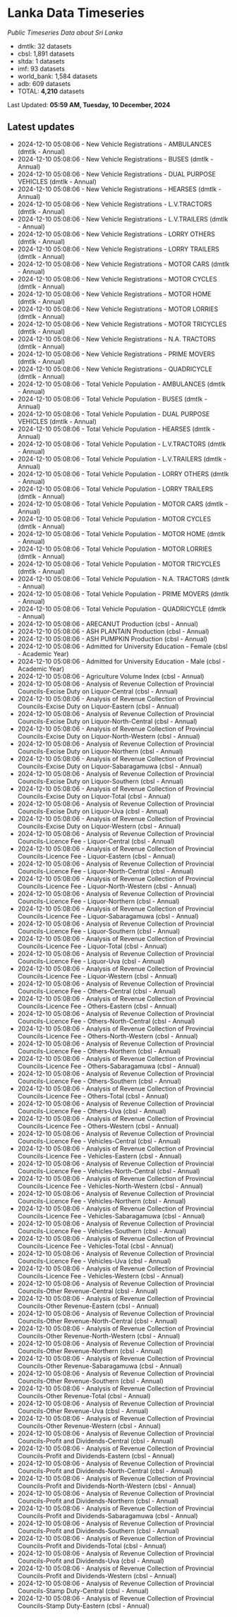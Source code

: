 # Lanka Data Timeseries
*Public Timeseries Data about Sri Lanka*

* dmtlk: 32 datasets
* cbsl: 1,891 datasets
* sltda: 1 datasets
* imf: 93 datasets
* world_bank: 1,584 datasets
* adb: 609 datasets
* TOTAL: **4,210** datasets

Last Updated: **05:59 AM, Tuesday, 10 December, 2024**

## Latest updates

* 2024-12-10 05:08:06 - New Vehicle Registrations - AMBULANCES (dmtlk - Annual)
* 2024-12-10 05:08:06 - New Vehicle Registrations - BUSES (dmtlk - Annual)
* 2024-12-10 05:08:06 - New Vehicle Registrations - DUAL PURPOSE VEHICLES (dmtlk - Annual)
* 2024-12-10 05:08:06 - New Vehicle Registrations - HEARSES (dmtlk - Annual)
* 2024-12-10 05:08:06 - New Vehicle Registrations - L.V.TRACTORS (dmtlk - Annual)
* 2024-12-10 05:08:06 - New Vehicle Registrations - L.V.TRAILERS (dmtlk - Annual)
* 2024-12-10 05:08:06 - New Vehicle Registrations - LORRY OTHERS (dmtlk - Annual)
* 2024-12-10 05:08:06 - New Vehicle Registrations - LORRY TRAILERS (dmtlk - Annual)
* 2024-12-10 05:08:06 - New Vehicle Registrations - MOTOR CARS (dmtlk - Annual)
* 2024-12-10 05:08:06 - New Vehicle Registrations - MOTOR CYCLES (dmtlk - Annual)
* 2024-12-10 05:08:06 - New Vehicle Registrations - MOTOR HOME (dmtlk - Annual)
* 2024-12-10 05:08:06 - New Vehicle Registrations - MOTOR LORRIES (dmtlk - Annual)
* 2024-12-10 05:08:06 - New Vehicle Registrations - MOTOR TRICYCLES (dmtlk - Annual)
* 2024-12-10 05:08:06 - New Vehicle Registrations - N.A. TRACTORS (dmtlk - Annual)
* 2024-12-10 05:08:06 - New Vehicle Registrations - PRIME MOVERS (dmtlk - Annual)
* 2024-12-10 05:08:06 - New Vehicle Registrations - QUADRICYCLE (dmtlk - Annual)
* 2024-12-10 05:08:06 - Total Vehicle Population - AMBULANCES (dmtlk - Annual)
* 2024-12-10 05:08:06 - Total Vehicle Population - BUSES (dmtlk - Annual)
* 2024-12-10 05:08:06 - Total Vehicle Population - DUAL PURPOSE VEHICLES (dmtlk - Annual)
* 2024-12-10 05:08:06 - Total Vehicle Population - HEARSES (dmtlk - Annual)
* 2024-12-10 05:08:06 - Total Vehicle Population - L.V.TRACTORS (dmtlk - Annual)
* 2024-12-10 05:08:06 - Total Vehicle Population - L.V.TRAILERS (dmtlk - Annual)
* 2024-12-10 05:08:06 - Total Vehicle Population - LORRY OTHERS (dmtlk - Annual)
* 2024-12-10 05:08:06 - Total Vehicle Population - LORRY TRAILERS (dmtlk - Annual)
* 2024-12-10 05:08:06 - Total Vehicle Population - MOTOR CARS (dmtlk - Annual)
* 2024-12-10 05:08:06 - Total Vehicle Population - MOTOR CYCLES (dmtlk - Annual)
* 2024-12-10 05:08:06 - Total Vehicle Population - MOTOR HOME (dmtlk - Annual)
* 2024-12-10 05:08:06 - Total Vehicle Population - MOTOR LORRIES (dmtlk - Annual)
* 2024-12-10 05:08:06 - Total Vehicle Population - MOTOR TRICYCLES (dmtlk - Annual)
* 2024-12-10 05:08:06 - Total Vehicle Population - N.A. TRACTORS (dmtlk - Annual)
* 2024-12-10 05:08:06 - Total Vehicle Population - PRIME MOVERS (dmtlk - Annual)
* 2024-12-10 05:08:06 - Total Vehicle Population - QUADRICYCLE (dmtlk - Annual)
* 2024-12-10 05:08:06 - ARECANUT Production (cbsl - Annual)
* 2024-12-10 05:08:06 - ASH PLANTAIN Production (cbsl - Annual)
* 2024-12-10 05:08:06 - ASH PUMPKIN Production (cbsl - Annual)
* 2024-12-10 05:08:06 - Admitted for University Education - Female (cbsl - Academic Year)
* 2024-12-10 05:08:06 - Admitted for University Education - Male (cbsl - Academic Year)
* 2024-12-10 05:08:06 - Agriculture Volume Index (cbsl - Annual)
* 2024-12-10 05:08:06 - Analysis of Revenue Collection of Provincial Councils-Excise Duty on Liquor-Central (cbsl - Annual)
* 2024-12-10 05:08:06 - Analysis of Revenue Collection of Provincial Councils-Excise Duty on Liquor-Eastern (cbsl - Annual)
* 2024-12-10 05:08:06 - Analysis of Revenue Collection of Provincial Councils-Excise Duty on Liquor-North-Central (cbsl - Annual)
* 2024-12-10 05:08:06 - Analysis of Revenue Collection of Provincial Councils-Excise Duty on Liquor-North-Western (cbsl - Annual)
* 2024-12-10 05:08:06 - Analysis of Revenue Collection of Provincial Councils-Excise Duty on Liquor-Northern (cbsl - Annual)
* 2024-12-10 05:08:06 - Analysis of Revenue Collection of Provincial Councils-Excise Duty on Liquor-Sabaragamuwa (cbsl - Annual)
* 2024-12-10 05:08:06 - Analysis of Revenue Collection of Provincial Councils-Excise Duty on Liquor-Southern (cbsl - Annual)
* 2024-12-10 05:08:06 - Analysis of Revenue Collection of Provincial Councils-Excise Duty on Liquor-Total (cbsl - Annual)
* 2024-12-10 05:08:06 - Analysis of Revenue Collection of Provincial Councils-Excise Duty on Liquor-Uva (cbsl - Annual)
* 2024-12-10 05:08:06 - Analysis of Revenue Collection of Provincial Councils-Excise Duty on Liquor-Western (cbsl - Annual)
* 2024-12-10 05:08:06 - Analysis of Revenue Collection of Provincial Councils-Licence Fee - Liquor-Central (cbsl - Annual)
* 2024-12-10 05:08:06 - Analysis of Revenue Collection of Provincial Councils-Licence Fee - Liquor-Eastern (cbsl - Annual)
* 2024-12-10 05:08:06 - Analysis of Revenue Collection of Provincial Councils-Licence Fee - Liquor-North-Central (cbsl - Annual)
* 2024-12-10 05:08:06 - Analysis of Revenue Collection of Provincial Councils-Licence Fee - Liquor-North-Western (cbsl - Annual)
* 2024-12-10 05:08:06 - Analysis of Revenue Collection of Provincial Councils-Licence Fee - Liquor-Northern (cbsl - Annual)
* 2024-12-10 05:08:06 - Analysis of Revenue Collection of Provincial Councils-Licence Fee - Liquor-Sabaragamuwa (cbsl - Annual)
* 2024-12-10 05:08:06 - Analysis of Revenue Collection of Provincial Councils-Licence Fee - Liquor-Southern (cbsl - Annual)
* 2024-12-10 05:08:06 - Analysis of Revenue Collection of Provincial Councils-Licence Fee - Liquor-Total (cbsl - Annual)
* 2024-12-10 05:08:06 - Analysis of Revenue Collection of Provincial Councils-Licence Fee - Liquor-Uva (cbsl - Annual)
* 2024-12-10 05:08:06 - Analysis of Revenue Collection of Provincial Councils-Licence Fee - Liquor-Western (cbsl - Annual)
* 2024-12-10 05:08:06 - Analysis of Revenue Collection of Provincial Councils-Licence Fee - Others-Central (cbsl - Annual)
* 2024-12-10 05:08:06 - Analysis of Revenue Collection of Provincial Councils-Licence Fee - Others-Eastern (cbsl - Annual)
* 2024-12-10 05:08:06 - Analysis of Revenue Collection of Provincial Councils-Licence Fee - Others-North-Central (cbsl - Annual)
* 2024-12-10 05:08:06 - Analysis of Revenue Collection of Provincial Councils-Licence Fee - Others-North-Western (cbsl - Annual)
* 2024-12-10 05:08:06 - Analysis of Revenue Collection of Provincial Councils-Licence Fee - Others-Northern (cbsl - Annual)
* 2024-12-10 05:08:06 - Analysis of Revenue Collection of Provincial Councils-Licence Fee - Others-Sabaragamuwa (cbsl - Annual)
* 2024-12-10 05:08:06 - Analysis of Revenue Collection of Provincial Councils-Licence Fee - Others-Southern (cbsl - Annual)
* 2024-12-10 05:08:06 - Analysis of Revenue Collection of Provincial Councils-Licence Fee - Others-Total (cbsl - Annual)
* 2024-12-10 05:08:06 - Analysis of Revenue Collection of Provincial Councils-Licence Fee - Others-Uva (cbsl - Annual)
* 2024-12-10 05:08:06 - Analysis of Revenue Collection of Provincial Councils-Licence Fee - Others-Western (cbsl - Annual)
* 2024-12-10 05:08:06 - Analysis of Revenue Collection of Provincial Councils-Licence Fee - Vehicles-Central (cbsl - Annual)
* 2024-12-10 05:08:06 - Analysis of Revenue Collection of Provincial Councils-Licence Fee - Vehicles-Eastern (cbsl - Annual)
* 2024-12-10 05:08:06 - Analysis of Revenue Collection of Provincial Councils-Licence Fee - Vehicles-North-Central (cbsl - Annual)
* 2024-12-10 05:08:06 - Analysis of Revenue Collection of Provincial Councils-Licence Fee - Vehicles-North-Western (cbsl - Annual)
* 2024-12-10 05:08:06 - Analysis of Revenue Collection of Provincial Councils-Licence Fee - Vehicles-Northern (cbsl - Annual)
* 2024-12-10 05:08:06 - Analysis of Revenue Collection of Provincial Councils-Licence Fee - Vehicles-Sabaragamuwa (cbsl - Annual)
* 2024-12-10 05:08:06 - Analysis of Revenue Collection of Provincial Councils-Licence Fee - Vehicles-Southern (cbsl - Annual)
* 2024-12-10 05:08:06 - Analysis of Revenue Collection of Provincial Councils-Licence Fee - Vehicles-Total (cbsl - Annual)
* 2024-12-10 05:08:06 - Analysis of Revenue Collection of Provincial Councils-Licence Fee - Vehicles-Uva (cbsl - Annual)
* 2024-12-10 05:08:06 - Analysis of Revenue Collection of Provincial Councils-Licence Fee - Vehicles-Western (cbsl - Annual)
* 2024-12-10 05:08:06 - Analysis of Revenue Collection of Provincial Councils-Other Revenue-Central (cbsl - Annual)
* 2024-12-10 05:08:06 - Analysis of Revenue Collection of Provincial Councils-Other Revenue-Eastern (cbsl - Annual)
* 2024-12-10 05:08:06 - Analysis of Revenue Collection of Provincial Councils-Other Revenue-North-Central (cbsl - Annual)
* 2024-12-10 05:08:06 - Analysis of Revenue Collection of Provincial Councils-Other Revenue-North-Western (cbsl - Annual)
* 2024-12-10 05:08:06 - Analysis of Revenue Collection of Provincial Councils-Other Revenue-Northern (cbsl - Annual)
* 2024-12-10 05:08:06 - Analysis of Revenue Collection of Provincial Councils-Other Revenue-Sabaragamuwa (cbsl - Annual)
* 2024-12-10 05:08:06 - Analysis of Revenue Collection of Provincial Councils-Other Revenue-Southern (cbsl - Annual)
* 2024-12-10 05:08:06 - Analysis of Revenue Collection of Provincial Councils-Other Revenue-Total (cbsl - Annual)
* 2024-12-10 05:08:06 - Analysis of Revenue Collection of Provincial Councils-Other Revenue-Uva (cbsl - Annual)
* 2024-12-10 05:08:06 - Analysis of Revenue Collection of Provincial Councils-Other Revenue-Western (cbsl - Annual)
* 2024-12-10 05:08:06 - Analysis of Revenue Collection of Provincial Councils-Profit and Dividends-Central (cbsl - Annual)
* 2024-12-10 05:08:06 - Analysis of Revenue Collection of Provincial Councils-Profit and Dividends-Eastern (cbsl - Annual)
* 2024-12-10 05:08:06 - Analysis of Revenue Collection of Provincial Councils-Profit and Dividends-North-Central (cbsl - Annual)
* 2024-12-10 05:08:06 - Analysis of Revenue Collection of Provincial Councils-Profit and Dividends-North-Western (cbsl - Annual)
* 2024-12-10 05:08:06 - Analysis of Revenue Collection of Provincial Councils-Profit and Dividends-Northern (cbsl - Annual)
* 2024-12-10 05:08:06 - Analysis of Revenue Collection of Provincial Councils-Profit and Dividends-Sabaragamuwa (cbsl - Annual)
* 2024-12-10 05:08:06 - Analysis of Revenue Collection of Provincial Councils-Profit and Dividends-Southern (cbsl - Annual)
* 2024-12-10 05:08:06 - Analysis of Revenue Collection of Provincial Councils-Profit and Dividends-Total (cbsl - Annual)
* 2024-12-10 05:08:06 - Analysis of Revenue Collection of Provincial Councils-Profit and Dividends-Uva (cbsl - Annual)
* 2024-12-10 05:08:06 - Analysis of Revenue Collection of Provincial Councils-Profit and Dividends-Western (cbsl - Annual)
* 2024-12-10 05:08:06 - Analysis of Revenue Collection of Provincial Councils-Stamp Duty-Central (cbsl - Annual)
* 2024-12-10 05:08:06 - Analysis of Revenue Collection of Provincial Councils-Stamp Duty-Eastern (cbsl - Annual)